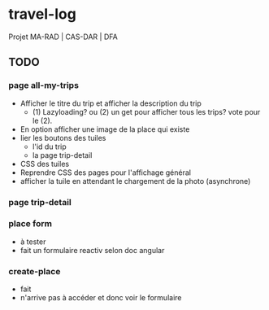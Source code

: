 # travel-log
Projet MA-RAD | CAS-DAR | DFA

## TODO

### page all-my-trips

- Afficher le titre du trip et afficher la description du trip
  - (1) Lazyloading? ou (2) un get pour afficher tous les trips? vote pour le (2).
- En option afficher une image de la place qui existe
- lier les boutons des tuiles
  - l'id du trip
  - la page trip-detail
- CSS des tuiles
- Reprendre CSS des pages pour l'affichage général
- afficher la tuile en attendant le chargement de la photo (asynchrone)


### page trip-detail



### place form

- à tester
- fait un formulaire reactiv selon doc angular


### create-place

- fait
- n'arrive pas à accéder et donc voir le formulaire

